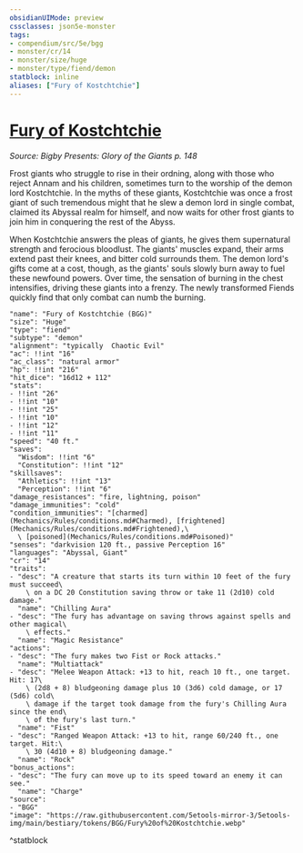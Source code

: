 ```yaml
---
obsidianUIMode: preview
cssclasses: json5e-monster
tags:
- compendium/src/5e/bgg
- monster/cr/14
- monster/size/huge
- monster/type/fiend/demon
statblock: inline
aliases: ["Fury of Kostchtchie"]
---
```

# [Fury of Kostchtchie](Mechanics\bestiary\fiend/fury-of-kostchtchie-bgg.md)
*Source: Bigby Presents: Glory of the Giants p. 148*  

Frost giants who struggle to rise in their ordning, along with those who reject Annam and his children, sometimes turn to the worship of the demon lord Kostchtchie. In the myths of these giants, Kostchtchie was once a frost giant of such tremendous might that he slew a demon lord in single combat, claimed its Abyssal realm for himself, and now waits for other frost giants to join him in conquering the rest of the Abyss.

When Kostchtchie answers the pleas of giants, he gives them supernatural strength and ferocious bloodlust. The giants' muscles expand, their arms extend past their knees, and bitter cold surrounds them. The demon lord's gifts come at a cost, though, as the giants' souls slowly burn away to fuel these newfound powers. Over time, the sensation of burning in the chest intensifies, driving these giants into a frenzy. The newly transformed Fiends quickly find that only combat can numb the burning.

```statblock
"name": "Fury of Kostchtchie (BGG)"
"size": "Huge"
"type": "fiend"
"subtype": "demon"
"alignment": "typically  Chaotic Evil"
"ac": !!int "16"
"ac_class": "natural armor"
"hp": !!int "216"
"hit_dice": "16d12 + 112"
"stats":
- !!int "26"
- !!int "10"
- !!int "25"
- !!int "10"
- !!int "12"
- !!int "11"
"speed": "40 ft."
"saves":
  "Wisdom": !!int "6"
  "Constitution": !!int "12"
"skillsaves":
  "Athletics": !!int "13"
  "Perception": !!int "6"
"damage_resistances": "fire, lightning, poison"
"damage_immunities": "cold"
"condition_immunities": "[charmed](Mechanics/Rules/conditions.md#Charmed), [frightened](Mechanics/Rules/conditions.md#Frightened),\
  \ [poisoned](Mechanics/Rules/conditions.md#Poisoned)"
"senses": "darkvision 120 ft., passive Perception 16"
"languages": "Abyssal, Giant"
"cr": "14"
"traits":
- "desc": "A creature that starts its turn within 10 feet of the fury must succeed\
    \ on a DC 20 Constitution saving throw or take 11 (2d10) cold damage."
  "name": "Chilling Aura"
- "desc": "The fury has advantage on saving throws against spells and other magical\
    \ effects."
  "name": "Magic Resistance"
"actions":
- "desc": "The fury makes two Fist or Rock attacks."
  "name": "Multiattack"
- "desc": "Melee Weapon Attack: +13 to hit, reach 10 ft., one target. Hit: 17\
    \ (2d8 + 8) bludgeoning damage plus 10 (3d6) cold damage, or 17 (5d6) cold\
    \ damage if the target took damage from the fury's Chilling Aura since the end\
    \ of the fury's last turn."
  "name": "Fist"
- "desc": "Ranged Weapon Attack: +13 to hit, range 60/240 ft., one target. Hit:\
    \ 30 (4d10 + 8) bludgeoning damage."
  "name": "Rock"
"bonus_actions":
- "desc": "The fury can move up to its speed toward an enemy it can see."
  "name": "Charge"
"source":
- "BGG"
"image": "https://raw.githubusercontent.com/5etools-mirror-3/5etools-img/main/bestiary/tokens/BGG/Fury%20of%20Kostchtchie.webp"
```
^statblock